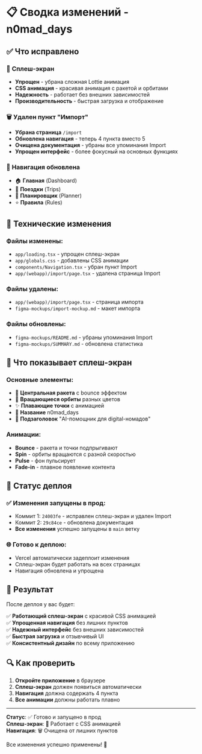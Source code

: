 # 📋 Сводка изменений - n0mad_days

## ✅ Что исправлено

### 🚀 **Сплеш-экран**
- **Упрощен** - убрана сложная Lottie анимация
- **CSS анимация** - красивая анимация с ракетой и орбитами
- **Надежность** - работает без внешних зависимостей
- **Производительность** - быстрая загрузка и отображение

### 🗑️ **Удален пункт "Импорт"**
- **Убрана страница** `/import` 
- **Обновлена навигация** - теперь 4 пункта вместо 5
- **Очищена документация** - убраны все упоминания Import
- **Упрощен интерфейс** - более фокусный на основных функциях

### 📱 **Навигация обновлена**
- 🏠 **Главная** (Dashboard)
- 📍 **Поездки** (Trips) 
- 📅 **Планировщик** (Planner)
- ⭐ **Правила** (Rules)

## 🔧 Технические изменения

### **Файлы изменены:**
- `app/loading.tsx` - упрощен сплеш-экран
- `app/globals.css` - добавлены CSS анимации
- `components/Navigation.tsx` - убран пункт Import
- `app/(webapp)/import/page.tsx` - удалена страница Import

### **Файлы удалены:**
- `app/(webapp)/import/page.tsx` - страница импорта
- `figma-mockups/import-mockup.md` - макет импорта

### **Файлы обновлены:**
- `figma-mockups/README.md` - убраны упоминания Import
- `figma-mockups/SUMMARY.md` - обновлена статистика

## 🎨 Что показывает сплеш-экран

### **Основные элементы:**
- 🚀 **Центральная ракета** с bounce эффектом
- 🌟 **Вращающиеся орбиты** разных цветов
- ✨ **Плавающие точки** с анимацией
- 📱 **Название** n0mad_days
- 🔧 **Подзаголовок** "AI-помощник для digital-номадов"

### **Анимации:**
- **Bounce** - ракета и точки подпрыгивают
- **Spin** - орбиты вращаются с разной скоростью
- **Pulse** - фон пульсирует
- **Fade-in** - плавное появление контента

## 🚀 Статус деплоя

### **✅ Изменения запущены в прод:**
- Коммит 1: `24003fe` - исправлен сплеш-экран и удален Import
- Коммит 2: `29c84ce` - обновлена документация
- **Все изменения** успешно запущены в `main` ветку

### **🌐 Готово к деплою:**
- Vercel автоматически задеплоит изменения
- Сплеш-экран будет работать на всех страницах
- Навигация обновлена и упрощена

## 🎯 Результат

После деплоя у вас будет:

✅ **Работающий сплеш-экран** с красивой CSS анимацией  
✅ **Упрощенная навигация** без лишних пунктов  
✅ **Надежный интерфейс** без внешних зависимостей  
✅ **Быстрая загрузка** и отзывчивый UI  
✅ **Консистентный дизайн** по всему приложению  

## 🔍 Как проверить

1. **Откройте приложение** в браузере
2. **Сплеш-экран** должен появиться автоматически
3. **Навигация** должна содержать 4 пункта
4. **Все анимации** должны работать плавно

---

**Статус**: ✅ Готово и запущено в прод  
**Сплеш-экран**: 🚀 Работает с CSS анимацией  
**Навигация**: 🗑️ Очищена от лишних пунктов  

Все изменения успешно применены! 🎉
